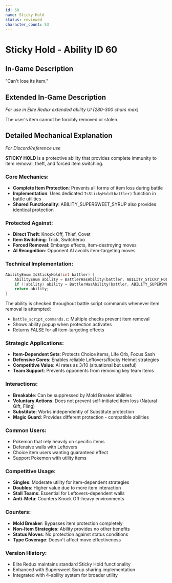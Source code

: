 ```yaml
---
id: 60
name: Sticky Hold
status: reviewed
character_count: 53
---
```


# Sticky Hold - Ability ID 60

## In-Game Description
"Can't lose its item."

## Extended In-Game Description
*For use in Elite Redux extended ability UI (280-300 chars max)*

The user's item cannot be forcibly removed or stolen.

## Detailed Mechanical Explanation
*For Discord/reference use*

**STICKY HOLD** is a protective ability that provides complete immunity to item removal, theft, and forced item switching.

### Core Mechanics:
- **Complete Item Protection**: Prevents all forms of item loss during battle
- **Implementation**: Uses dedicated `IsStickyHold(battler)` function in battle utilities
- **Shared Functionality**: ABILITY_SUPERSWEET_SYRUP also provides identical protection

### Protected Against:
- **Direct Theft**: Knock Off, Thief, Covet
- **Item Switching**: Trick, Switcheroo  
- **Forced Removal**: Embargo effects, item-destroying moves
- **AI Recognition**: Opponent AI avoids item-targeting moves

### Technical Implementation:
```c
AbilityEnum IsStickyHold(int battler) {
    AbilityEnum ability = BattlerHasAbility(battler, ABILITY_STICKY_HOLD, TRUE);
    if (!ability) ability = BattlerHasAbility(battler, ABILITY_SUPERSWEET_SYRUP, TRUE);
    return ability;
}
```

The ability is checked throughout battle script commands whenever item removal is attempted:
- `battle_script_commands.c`: Multiple checks prevent item removal
- Shows ability popup when protection activates
- Returns FALSE for all item-targeting effects

### Strategic Applications:
- **Item-Dependent Sets**: Protects Choice items, Life Orb, Focus Sash
- **Defensive Cores**: Enables reliable Leftovers/Rocky Helmet strategies
- **Competitive Value**: AI rates as 3/10 (situational but useful)
- **Team Support**: Prevents opponents from removing key team items

### Interactions:
- **Breakable**: Can be suppressed by Mold Breaker abilities
- **Voluntary Actions**: Does not prevent self-initiated item loss (Natural Gift, Fling)
- **Substitute**: Works independently of Substitute protection
- **Magic Guard**: Provides different protection - compatible abilities

### Common Users:
- Pokemon that rely heavily on specific items
- Defensive walls with Leftovers
- Choice item users wanting guaranteed effect
- Support Pokemon with utility items

### Competitive Usage:
- **Singles**: Moderate utility for item-dependent strategies
- **Doubles**: Higher value due to more item interaction
- **Stall Teams**: Essential for Leftovers-dependent walls
- **Anti-Meta**: Counters Knock Off-heavy environments

### Counters:
- **Mold Breaker**: Bypasses item protection completely
- **Non-Item Strategies**: Ability provides no other benefits
- **Status Moves**: No protection against status conditions
- **Type Coverage**: Doesn't affect move effectiveness

### Version History:
- Elite Redux maintains standard Sticky Hold functionality
- Enhanced with Supersweet Syrup sharing implementation
- Integrated with 4-ability system for broader utility